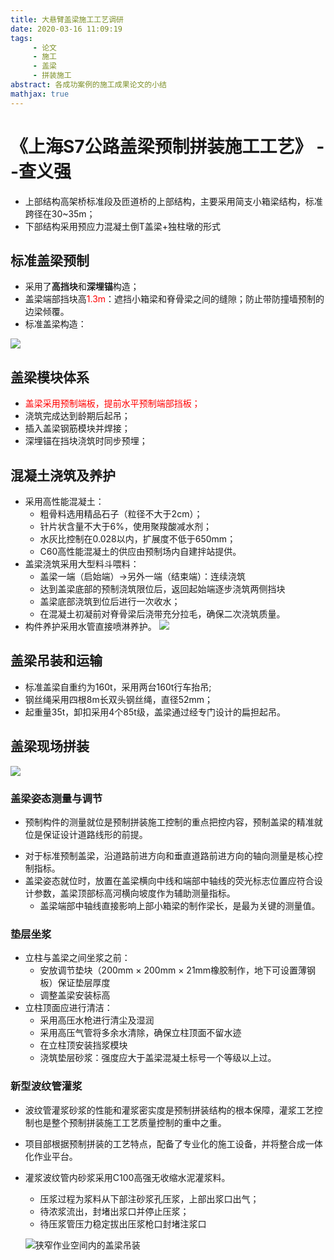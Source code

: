 ```yaml
---
title: 大悬臂盖梁施工工艺调研
date: 2020-03-16 11:09:19
tags: 
	 - 论文
	 - 施工
	 - 盖梁
	 - 拼装施工
abstract: 各成功案例的施工成果论文的小结
mathjax: true
---
```

# 《上海S7公路盖梁预制拼装施工工艺》 --查义强
   + 上部结构高架桥标准段及匝道桥的上部结构，主要采用简支小箱梁结构，标准跨径在30~35m；
   + 下部结构采用预应力混凝土倒T盖梁+独柱墩的形式
<!-- more -->
## 标准盖梁预制
   + 采用了**高挡块**和**深埋锚**构造；
   + 盖梁端部挡块高<font color = red>1.3m</font>：遮挡小箱梁和脊骨梁之间的缝隙；防止带防撞墙预制的边梁倾覆。
   + 标准盖梁构造：

   ![](Snipaste_2020-03-16_16-43-43.png)

## 盖梁模块体系
   + <font color = red>盖梁采用预制端板，提前水平预制端部挡板；</font>
   + 浇筑完成达到龄期后起吊；
   + 插入盖梁钢筋模块并焊接；
   + 深埋锚在挡块浇筑时同步预埋；
   
## 混凝土浇筑及养护
   + 采用高性能混凝土：
     + 粗骨料选用精品石子（粒径不大于2cm）；
     + 针片状含量不大于6%，使用聚羧酸减水剂；
     + 水灰比控制在0.028以内，扩展度不低于650mm；
     + C60高性能混凝土的供应由预制场内自建拌站提供。
   + 盖梁浇筑采用大型料斗喂料：
     * 盖梁一端（启始端）$\rightarrow$另外一端（结束端）：连续浇筑
     * 达到盖梁底部的预制浇筑限位后，返回起始端逐步浇筑两侧挡块
     * 盖梁底部浇筑到位后进行一次收水；
     * 在混凝土初凝前对脊骨梁后浇带充分拉毛，确保二次浇筑质量。
   + 构件养护采用水管直接喷淋养护。
   ![](Snipaste_2020-03-16_17-13-40.png)
   
## 盖梁吊装和运输
  + 标准盖梁自重约为160t，采用两台160t行车抬吊;
  + 钢丝绳采用四根8m长双头钢丝绳，直径52mm；
  + 起重量35t，卸扣采用4个85t级，盖梁通过经专门设计的扁担起吊。

## 盖梁现场拼装
![](Snipaste_2020-03-17_10-28-47.png)

### 盖梁姿态测量与调节
  - 预制构件的测量就位是预制拼装施工控制的重点把控内容，预制盖梁的精准就位是保证设计道路线形的前提。
  + 对于标准预制盖梁，沿道路前进方向和垂直道路前进方向的轴向测量是核心控制指标。
  + 盖梁姿态就位时，放置在盖梁横向中线和端部中轴线的荧光标志位置应符合设计参数，盖梁顶部标高河横向坡度作为辅助测量指标。
    + 盖梁端部中轴线直接影响上部小箱梁的制作梁长，是最为关键的测量值。
    
### 垫层坐浆
  + 立柱与盖梁之间坐浆之前：
    + 安放调节垫块（200mm $\times$ 200mm $\times$ 21mm橡胶制作，地下可设置薄钢板）保证垫层厚度
    + 调整盖梁安装标高
  + 立柱顶面应进行清洁：
    + 采用高压水枪进行清尘及湿润
    + 采用高压气管将多余水清除，确保立柱顶面不留水迹
    + 在立柱顶安装挡浆模块
    + 浇筑垫层砂浆：强度应大于盖梁混凝土标号一个等级以上过。
    
### 新型波纹管灌浆
  + 波纹管灌浆砂浆的性能和灌浆密实度是预制拼装结构的根本保障，灌浆工艺控制也是整个预制拼装施工工艺质量控制的重中之重。
  + 项目部根据预制拼装的工艺特点，配备了专业化的施工设备，并将整合成一体化作业平台。
  + 灌浆波纹管内砂浆采用C100高强无收缩水泥灌浆料。
    + 压浆过程为浆料从下部注砂浆孔压浆，上部出浆口出气；
    + 待浓浆流出，封堵出浆口并停止压浆；
    + 待压浆管压力稳定拔出压浆枪口封堵注浆口
    
    ![狭窄作业空间内的盖梁吊装](Snipaste_2020-03-17_10-55-05.png)
  
